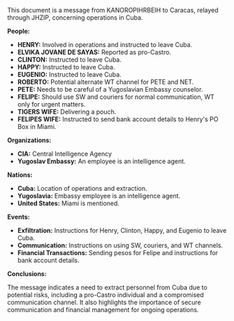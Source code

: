 This document is a message from KANOROPIHRBEIH to Caracas, relayed through JHZIP, concerning operations in Cuba.

**People:**

*   **HENRY:** Involved in operations and instructed to leave Cuba.
*   **ELVIKA JOVANE DE SAYAS:** Reported as pro-Castro.
*   **CLINTON:** Instructed to leave Cuba.
*   **HAPPY:** Instructed to leave Cuba.
*   **EUGENIO:** Instructed to leave Cuba.
*   **ROBERTO:** Potential alternate WT channel for PETE and NET.
*   **PETE:** Needs to be careful of a Yugoslavian Embassy counselor.
*   **FELIPE:** Should use SW and couriers for normal communication, WT only for urgent matters.
*   **TIGERS WIFE:** Delivering a pouch.
*   **FELIPES WIFE:** Instructed to send bank account details to Henry's PO Box in Miami.

**Organizations:**

*   **CIA:** Central Intelligence Agency
*   **Yugoslav Embassy:** An employee is an intelligence agent.

**Nations:**

*   **Cuba:** Location of operations and extraction.
*   **Yugoslavia:** Embassy employee is an intelligence agent.
*   **United States:** Miami is mentioned.

**Events:**

*   **Exfiltration:** Instructions for Henry, Clinton, Happy, and Eugenio to leave Cuba.
*   **Communication:** Instructions on using SW, couriers, and WT channels.
*   **Financial Transactions:** Sending pesos for Felipe and instructions for bank account details.

**Conclusions:**

The message indicates a need to extract personnel from Cuba due to potential risks, including a pro-Castro individual and a compromised communication channel. It also highlights the importance of secure communication and financial management for ongoing operations.
